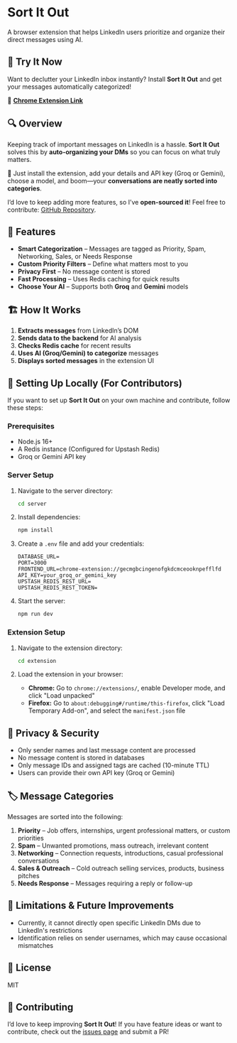# Sort It Out

A browser extension that helps LinkedIn users prioritize and organize their direct messages using AI.

## 🚀 Try It Now

Want to declutter your LinkedIn inbox instantly? Install **Sort It Out** and get your messages automatically categorized!

🔗 **[Chrome Extension Link](https://chromewebstore.google.com/detail/sort-it-out/bjnbbgnocjpecapgkioklbgghjgaleno)**

## 🔍 Overview

Keeping track of important messages on LinkedIn is a hassle. **Sort It Out** solves this by **auto-organizing your DMs** so you can focus on what truly matters.

🔹 Just install the extension, add your details and API key (Groq or Gemini), choose a model, and boom—your **conversations are neatly sorted into categories**.

I’d love to keep adding more features, so I’ve **open-sourced it**! Feel free to contribute: [GitHub Repository](https://github.com/Anuj-Gill/dm-organizer).

## 🌟 Features

- **Smart Categorization** – Messages are tagged as Priority, Spam, Networking, Sales, or Needs Response
- **Custom Priority Filters** – Define what matters most to you
- **Privacy First** – No message content is stored
- **Fast Processing** – Uses Redis caching for quick results
- **Choose Your AI** – Supports both **Groq** and **Gemini** models

## 🏗️ How It Works

1. **Extracts messages** from LinkedIn’s DOM
2. **Sends data to the backend** for AI analysis
3. **Checks Redis cache** for recent results
4. **Uses AI (Groq/Gemini) to categorize** messages
5. **Displays sorted messages** in the extension UI

## 🔧 Setting Up Locally (For Contributors)

If you want to set up **Sort It Out** on your own machine and contribute, follow these steps:

### Prerequisites
- Node.js 16+
- A Redis instance (Configured for Upstash Redis)
- Groq or Gemini API key

### Server Setup

1. Navigate to the server directory:
   ```bash
   cd server
   ```

2. Install dependencies:
   ```bash
   npm install
   ```

3. Create a `.env` file and add your credentials:
   ```
   DATABASE_URL=
   PORT=3000
   FRONTEND_URL=chrome-extension://gecmgbcingenofgkdcmceooknpefflfd
   API_KEY=your_groq_or_gemini_key
   UPSTASH_REDIS_REST_URL=
   UPSTASH_REDIS_REST_TOKEN=
   ```

4. Start the server:
   ```bash
   npm run dev
   ```

### Extension Setup

1. Navigate to the extension directory:
   ```bash
   cd extension
   ```

2. Load the extension in your browser:
   - **Chrome:** Go to `chrome://extensions/`, enable Developer mode, and click "Load unpacked"
   - **Firefox:** Go to `about:debugging#/runtime/this-firefox`, click "Load Temporary Add-on", and select the `manifest.json` file

## 🔐 Privacy & Security

- Only sender names and last message content are processed
- No message content is stored in databases
- Only message IDs and assigned tags are cached (10-minute TTL)
- Users can provide their own API key (Groq or Gemini)

## 🏷️ Message Categories

Messages are sorted into the following:
1. **Priority** – Job offers, internships, urgent professional matters, or custom priorities
2. **Spam** – Unwanted promotions, mass outreach, irrelevant content
3. **Networking** – Connection requests, introductions, casual professional conversations
4. **Sales & Outreach** – Cold outreach selling services, products, business pitches
5. **Needs Response** – Messages requiring a reply or follow-up

## 🚧 Limitations & Future Improvements

- Currently, it cannot directly open specific LinkedIn DMs due to LinkedIn's restrictions
- Identification relies on sender usernames, which may cause occasional mismatches

## 📄 License

MIT

## 🤝 Contributing

I’d love to keep improving **Sort It Out**! If you have feature ideas or want to contribute, check out the [issues page](https://github.com/Anuj-Gill/dm-organizer/issues) and submit a PR!


